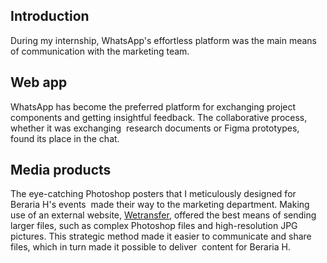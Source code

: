 ## Introduction
During my internship, WhatsApp's effortless platform was the main means of communication with the marketing team. 

## Web app
WhatsApp has become the preferred platform for exchanging project components and getting insightful feedback. The collaborative process, whether it was exchanging  research documents or Figma prototypes, found its place in the chat.

## Media products
The eye-catching Photoshop posters that I meticulously designed for Beraria H's events  made their way to the marketing department. Making use of an external website, [Wetransfer](https://wetransfer.com), offered the best means of sending larger files, such as complex Photoshop files and high-resolution JPG pictures. This strategic method made it easier to communicate and share files, which in turn made it possible to deliver  content for Beraria H.